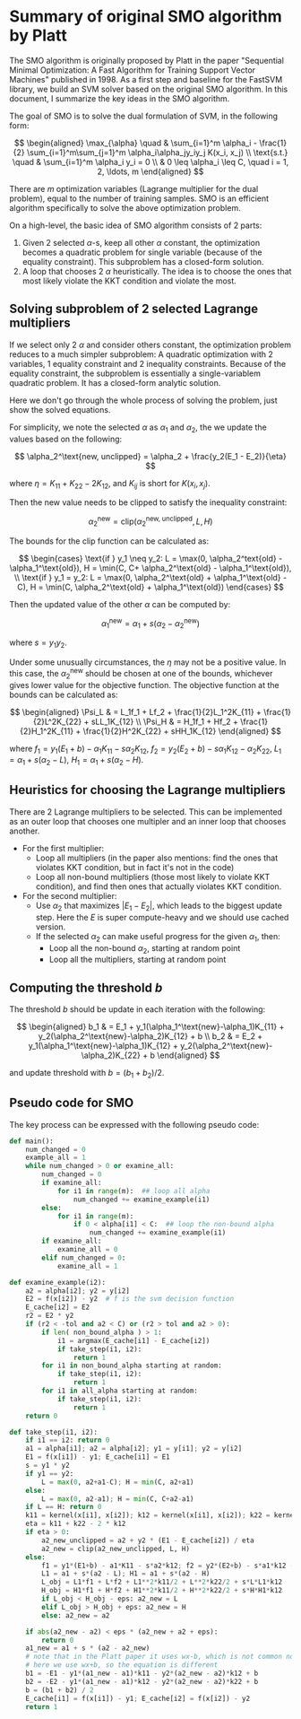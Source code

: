 # Summary of original SMO algorithm by Platt

The SMO algorithm is originally proposed by Platt in the paper "Sequential Minimal Optimization: A Fast Algorithm for Training Support Vector Machines" published in 1998. As a first step and baseline for the FastSVM library, we build an SVM solver based on the original SMO algorithm. In this document, I summarize the key ideas in the SMO algorithm.

The goal of SMO is to solve the dual formulation of SVM, in the following form:

$$
\begin{aligned}
\max_{\alpha} \quad & \sum_{i=1}^m \alpha_i -
    \frac{1}{2} \sum_{i=1}^m\sum_{j=1}^m \alpha_i\alpha_jy_iy_j
    K(x_i, x_j) \\
\text{s.t.} \quad & \sum_{i=1}^m \alpha_i y_i = 0 \\
    & 0 \leq \alpha_i \leq C, \quad i = 1, 2, \ldots, m
\end{aligned}
$$

There are $m$ optimization variables (Lagrange multiplier for the dual problem), equal to the number of training samples. SMO is an efficient algorithm specifically to solve the above optimization problem.

On a high-level, the basic idea of SMO algorithm consists of 2 parts:

1. Given 2 selected  $\alpha$-s, keep all other $\alpha$ constant, the optimization becomes a quadratic problem for single variable (because of the equality constraint). This subproblem has a closed-form solution.
1. A loop that chooses 2 $\alpha$ heuristically. The idea is to choose the ones that most likely violate the KKT condition and violate the most.


## Solving subproblem of 2 selected Lagrange multipliers

If we select only 2 $\alpha$ and consider others constant, the optimization problem reduces to a much simpler subproblem: A quadratic optimization with 2 variables, 1 equality constraint and 2 inequality constraints. Because of the equality constraint, the subproblem is essentially a single-variablem quadratic problem. It has a closed-form analytic solution.

Here we don't go through the whole process of solving the problem, just show the solved equations.

For simplicity, we note the selected $\alpha$ as $\alpha_1$ and $\alpha_2$, the we update the values based on the following:

$$
\alpha_2^\text{new, unclipped} = \alpha_2 + \frac{y_2(E_1 - E_2)}{\eta}
$$

where $\eta = K_{11} + K_{22} - 2K_{12}$, and $K_{ij}$ is short for $K(x_i, x_j)$.

Then the new value needs to be clipped to satisfy the inequality constraint:

$$
\alpha_2^\text{new} = \text{clip}(\alpha_2^\text{new, unclipped}, L, H)
$$

The bounds for the clip function can be calculated as:

$$
\begin{cases}
\text{if } y_1 \neq y_2:
L = \max(0, \alpha_2^text{old} - \alpha_1^\text{old}),
H = \min(C, C+ \alpha_2^\text{old} - \alpha_1^\text{old}), \\
\text{if } y_1 = y_2:
L = \max(0, \alpha_2^\text{old} + \alpha_1^\text{old} - C),
H = \min(C, \alpha_2^\text{old} + \alpha_1^\text{old})
\end{cases}
$$

Then the updated value of the other $\alpha$ can be computed by:

$$ \alpha_1^\text{new} = \alpha_1 + s(\alpha_2 - \alpha_2^\text{new}) $$

where $s = y_1y_2$.

Under some unusually circumstances, the $\eta$ may not be a positive value. In this case, the $\alpha_2^\text{new}$ should be chosen at one of the bounds, whichever gives lower value for the objective function. The objective function at the bounds can be calculated as:

$$
\begin{aligned}
\Psi_L & =  L_1f_1 + Lf_2 + \frac{1}{2}L_1^2K_{11} + \frac{1}{2}L^2K_{22} + sLL_1K_{12} \\
\Psi_H & =  H_1f_1 + Hf_2 + \frac{1}{2}H_1^2K_{11} + \frac{1}{2}H^2K_{22} + sHH_1K_{12}
\end{aligned}
$$

where $f_1 = y_1(E_1+b) - \alpha_1K_{11} - s\alpha_2K_{12}$, 
$f_2 = y_2(E_2+b) - s\alpha_1K_{12} - \alpha_2K_{22}$, 
$L_1 = \alpha_1 + s(\alpha_2 - L)$, $H_1 = \alpha_1 + s(\alpha_2 - H)$.


## Heuristics for choosing the Lagrange multipliers

There are 2 Lagrange multipliers to be selected. This can be implemented as an outer loop that chooses one multipler and an inner loop that chooses another.

* For the first multiplier:
    * Loop all multipliers (in the paper also mentions: find the ones that violates KKT condition, but in fact it's not in the code)
    * Loop all non-bound multipliers (those most likely to violate KKT condition), and find then ones that actually violates KKT condition.
* For the second multiplier:
    * Use $\alpha_2$ that maximizes $|E_1-E_2|$, which leads to the biggest update step. Here the $E$ is super compute-heavy and we should use cached version.
    * If the selected $\alpha_2$ can make useful progress for the given $\alpha_1$, then:
        * Loop all the non-bound $\alpha_2$, starting at random point
        * Loop all the multipliers, starting at random point


## Computing the threshold $b$

The threshold $b$ should be update in each iteration with the following:

$$
\begin{aligned}
b_1 & = E_1 + y_1(\alpha_1^\text{new}-\alpha_1)K_{11} + y_2(\alpha_2^\text{new}-\alpha_2)K_{12} + b \\
b_2 & = E_2 + y_1(\alpha_1^\text{new}-\alpha_1)K_{12} + y_2(\alpha_2^\text{new}-\alpha_2)K_{22} + b
\end{aligned}
$$

and update threshold with $b = (b_1 + b_2) / 2$.


## Pseudo code for SMO

The key process can be expressed with the following pseudo code:

```python
def main():
    num_changed = 0
    example_all = 1
    while num_changed > 0 or examine_all:
        num_changed = 0
        if examine_all:
            for i1 in range(m):  ## loop all alpha
                num_changed += examine_example(i1)
        else:
            for i1 in range(m):
                if 0 < alpha[i1] < C:  ## loop the non-bound alpha
                    num_changed += examine_example(i1)
        if examine_all:
            examine_all = 0
        elif num_changed = 0:
            examine_all = 1

def examine_example(i2):
    a2 = alpha[i2]; y2 = y[i2]
    E2 = f(x[i2]) - y2  # f is the svm decision function
    E_cache[i2] = E2
    r2 = E2 * y2
    if (r2 < -tol and a2 < C) or (r2 > tol and a2 > 0):
        if len( non_bound_alpha ) > 1:
            i1 = argmax(E_cache[i1] - E_cache[i2])
            if take_step(i1, i2):
                return 1
        for i1 in non_bound_alpha starting at random:
            if take_step(i1, i2):
                return 1
        for i1 in all_alpha starting at random:
            if take_step(i1, i2):
                return 1
    return 0

def take_step(i1, i2):
    if i1 == i2: return 0
    a1 = alpha[i1]; a2 = alpha[i2]; y1 = y[i1]; y2 = y[i2]
    E1 = f(x[i1]) - y1; E_cache[i1] = E1
    s = y1 * y2
    if y1 == y2:
        L = max(0, a2+a1-C); H = min(C, a2+a1)
    else:
        L = max(0, a2-a1); H = min(C, C+a2-a1)
    if L == H: return 0
    k11 = kernel(x[i1], x[i2]); k12 = kernel(x[i1], x[i2]); k22 = kernel(x[i2], x[i2])
    eta = k11 + k22 - 2 * k12
    if eta > 0:
        a2_new_unclipped = a2 + y2 * (E1 - E_cache[i2]) / eta
        a2_new = clip(a2_new_unclipped, L, H)
    else:
        f1 = y1*(E1+b) - a1*K11 - s*a2*k12; f2 = y2*(E2+b) - s*a1*k12 - a2*k22
        L1 = a1 + s*(a2 - L); H1 = a1 + s*(a2 - H)
        L_obj = L1*f1 + L*f2 + L1**2*k11/2 + L**2*k22/2 + s*L*L1*k12
        H_obj = H1*f1 + H*f2 + H1**2*k11/2 + H**2*k22/2 + s*H*H1*k12
        if L_obj < H_obj - eps: a2_new = L
        elif L_obj > H_obj + eps: a2_new = H
        else: a2_new = a2

    if abs(a2_new - a2) < eps * (a2_new + a2 + eps):
        return 0
    a1_new = a1 + s * (a2 - a2_new)
    # note that in the Platt paper it uses wx-b, which is not common now
    # here we use wx+b, so the equation is different
    b1 = -E1 - y1*(a1_new - a1)*k11 - y2*(a2_new - a2)*k12 + b
    b2 = -E2 - y1*(a1_new - a1)*k12 - y2*(a2_new - a2)*k22 + b
    b = (b1 + b2) / 2
    E_cache[i1] = f(x[i1]) - y1; E_cache[i2] = f(x[i2]) - y2
    return 1
```

